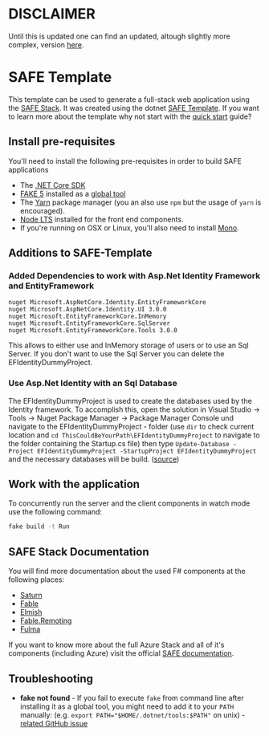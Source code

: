 # DISCLAIMER

Until this is updated one can find an updated, altough slightly more complex, version [here](https://github.com/Freymaurer/UserManagement).

# SAFE Template

This template can be used to generate a full-stack web application using the [SAFE Stack](https://safe-stack.github.io/). It was created using the dotnet [SAFE Template](https://safe-stack.github.io/docs/template-overview/). If you want to learn more about the template why not start with the [quick start](https://safe-stack.github.io/docs/quickstart/) guide?

## Install pre-requisites

You'll need to install the following pre-requisites in order to build SAFE applications

* The [.NET Core SDK](https://www.microsoft.com/net/download)
* [FAKE 5](https://fake.build/) installed as a [global tool](https://fake.build/fake-gettingstarted.html#Install-FAKE)
* The [Yarn](https://yarnpkg.com/lang/en/docs/install/) package manager (you an also use `npm` but the usage of `yarn` is encouraged).
* [Node LTS](https://nodejs.org/en/download/) installed for the front end components.
* If you're running on OSX or Linux, you'll also need to install [Mono](https://www.mono-project.com/docs/getting-started/install/).

## Additions to SAFE-Template

### Added Dependencies to work with Asp.Net Identity Framework and EntityFramework

```
nuget Microsoft.AspNetCore.Identity.EntityFrameworkCore
nuget Microsoft.AspNetCore.Identity.UI 3.0.0
nuget Microsoft.EntityFrameworkCore.InMemory
nuget Microsoft.EntityFrameworkCore.SqlServer
nuget Microsoft.EntityFrameworkCore.Tools 3.0.0
```

This allows to either use and InMemory storage of users or to use an Sql Server. If you don't want to use the Sql Server you can delete the EFIdentityDummyProject. 

### Use Asp.Net Identity with an Sql Database

The EFIdentityDummyProject is used to create the databases used by the Identity framework. To accomplish this, open the solution in Visual Studio -> Tools -> Nuget Package Manager -> Package Manager Console und navigate to the EFIdentityDummyProject - folder (use `dir` to check current location and `cd ThisCouldBeYourPath\EFIdentityDummyProject` to navigate to the folder containing the Startup.cs file) then type `Update-Database -Project EFIdentityDummyProject -StartupProject EFIdentityDummyProject` and the necessary databases will be build. 
([source](https://docs.microsoft.com/de-de/ef/core/miscellaneous/cli/powershell))

## Work with the application

To concurrently run the server and the client components in watch mode use the following command:

```bash
fake build -t Run
```


## SAFE Stack Documentation

You will find more documentation about the used F# components at the following places:

* [Saturn](https://saturnframework.org/docs/)
* [Fable](https://fable.io/docs/)
* [Elmish](https://elmish.github.io/elmish/)
* [Fable.Remoting](https://zaid-ajaj.github.io/Fable.Remoting/)
* [Fulma](https://fulma.github.io/Fulma/)

If you want to know more about the full Azure Stack and all of it's components (including Azure) visit the official [SAFE documentation](https://safe-stack.github.io/docs/).

## Troubleshooting

* **fake not found** - If you fail to execute `fake` from command line after installing it as a global tool, you might need to add it to your `PATH` manually: (e.g. `export PATH="$HOME/.dotnet/tools:$PATH"` on unix) - [related GitHub issue](https://github.com/dotnet/cli/issues/9321)
